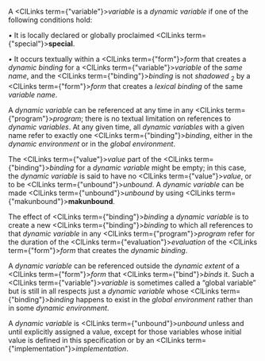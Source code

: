  



A <ClLinks  term={"variable"}><i>variable</i></ClLinks> is a *dynamic variable* if one of the following conditions hold: 



*•* It is locally declared or globally proclaimed <ClLinks  term={"special"}><b>special</b></ClLinks>. 



*•* It occurs textually within a <ClLinks  term={"form"}><i>form</i></ClLinks> that creates a *dynamic binding* for a <ClLinks  term={"variable"}><i>variable</i></ClLinks> of the *same name*, and the <ClLinks  term={"binding"}><i>binding</i></ClLinks> is not *shadowed* <sub>2</sub> by a <ClLinks  term={"form"}><i>form</i></ClLinks> that creates a *lexical binding* of the same *variable name*. 



A *dynamic variable* can be referenced at any time in any <ClLinks  term={"program"}><i>program</i></ClLinks>; there is no textual limitation on references to *dynamic variables*. At any given time, all *dynamic variables* with a given name refer to exactly one <ClLinks  term={"binding"}><i>binding</i></ClLinks>, either in the *dynamic environment* or in the *global environment*.  







The <ClLinks  term={"value"}><i>value</i></ClLinks> part of the <ClLinks  term={"binding"}><i>binding</i></ClLinks> for a *dynamic variable* might be empty; in this case, the *dynamic variable* is said to have no <ClLinks  term={"value"}><i>value</i></ClLinks>, or to be <ClLinks  term={"unbound"}><i>unbound</i></ClLinks>. A *dynamic variable* can be made <ClLinks  term={"unbound"}><i>unbound</i></ClLinks> by using <ClLinks  term={"makunbound"}><b>makunbound</b></ClLinks>. 



The effect of <ClLinks  term={"binding"}><i>binding</i></ClLinks> a *dynamic variable* is to create a new <ClLinks  term={"binding"}><i>binding</i></ClLinks> to which all references to that *dynamic variable* in any <ClLinks  term={"program"}><i>program</i></ClLinks> refer for the duration of the <ClLinks  term={"evaluation"}><i>evaluation</i></ClLinks> of the <ClLinks  term={"form"}><i>form</i></ClLinks> that creates the *dynamic binding*. 



A *dynamic variable* can be referenced outside the *dynamic extent* of a <ClLinks  term={"form"}><i>form</i></ClLinks> that <ClLinks  term={"bind"}><i>binds</i></ClLinks> it. Such a <ClLinks  term={"variable"}><i>variable</i></ClLinks> is sometimes called a “global variable” but is still in all respects just a *dynamic variable* whose <ClLinks  term={"binding"}><i>binding</i></ClLinks> happens to exist in the *global environment* rather than in some *dynamic environment*. 



A *dynamic variable* is <ClLinks  term={"unbound"}><i>unbound</i></ClLinks> unless and until explicitly assigned a value, except for those variables whose initial value is defined in this specification or by an <ClLinks  term={"implementation"}><i>implementation</i></ClLinks>. 



